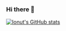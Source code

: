 ### Hi there 👋

[![Ionut's GitHub stats](https://github-readme-stats.vercel.app/api?username=rmitache-ai)](https://github.com/anuraghazra/github-readme-stats)
